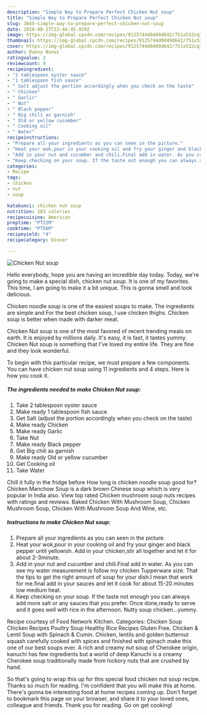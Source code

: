 ```yaml
---
description: "Simple Way to Prepare Perfect Chicken Nut soup"
title: "Simple Way to Prepare Perfect Chicken Nut soup"
slug: 3045-simple-way-to-prepare-perfect-chicken-nut-soup
date: 2020-08-27T22:44:45.929Z
image: https://img-global.cpcdn.com/recipes/9125744d0d49d642/751x532cq70/chicken-nut-soup-recipe-main-photo.jpg
thumbnail: https://img-global.cpcdn.com/recipes/9125744d0d49d642/751x532cq70/chicken-nut-soup-recipe-main-photo.jpg
cover: https://img-global.cpcdn.com/recipes/9125744d0d49d642/751x532cq70/chicken-nut-soup-recipe-main-photo.jpg
author: Danny Nunez
ratingvalue: 3
reviewcount: 9
recipeingredient:
- "2 tablespoon oyster sauce"
- "1 tablespoon fish sauce"
- " Salt adjust the portion accordingly when you check on the taste"
- " Chicken"
- " Garlic"
- " Nut"
- " Black pepper"
- " Big chili as garnish"
- " Old or yellow cucumber"
- " Cooking oil"
- " Water"
recipeinstructions:
- "Prepare all your ingredients as you can seen in the picture."
- "Heat your wok,pour in your cooking oil and fry your ginger and black pepper until yellowish. Add in your chicken,stir all together and let it for about 2-3minute."
- "Add in your nut and cucumber and chili.Final add in water. As you can see my water measurement is follow my chicken Tupperware size. That the tips to get the right amount of soup for your dish.I mean that work for me.final add in your sauces and let it cook for about 15-20 minutes low medium heat."
- "Keep checking on your soup. If the taste not enough you can always add more salt or any sauces that you prefer. Once done,ready to serve and it goes well with rice in the afternoon. Nutty soup chicken...yummy."
categories:
- Recipe
tags:
- chicken
- nut
- soup

katakunci: chicken nut soup 
nutrition: 283 calories
recipecuisine: American
preptime: "PT22M"
cooktime: "PT56M"
recipeyield: "4"
recipecategory: Dinner

---
```



![Chicken Nut soup](https://img-global.cpcdn.com/recipes/9125744d0d49d642/751x532cq70/chicken-nut-soup-recipe-main-photo.jpg)

Hello everybody, hope you are having an incredible day today. Today, we're going to make a special dish, chicken nut soup. It is one of my favorites. This time, I am going to make it a bit unique. This is gonna smell and look delicious.

Chicken noodle soup is one of the easiest soups to make. The ingredients are simple and For the best chicken soup, I use chicken thighs. Chicken soup is better when made with darker meat.

Chicken Nut soup is one of the most favored of recent trending meals on earth. It is enjoyed by millions daily. It's easy, it is fast, it tastes yummy. Chicken Nut soup is something that I've loved my entire life. They are fine and they look wonderful.


To begin with this particular recipe, we must prepare a few components. You can have chicken nut soup using 11 ingredients and 4 steps. Here is how you cook it.

<!--inarticleads1-->

##### The ingredients needed to make Chicken Nut soup:

1. Take 2 tablespoon oyster sauce
1. Make ready 1 tablespoon fish sauce
1. Get  Salt (adjust the portion accordingly when you check on the taste)
1. Make ready  Chicken
1. Make ready  Garlic
1. Take  Nut
1. Make ready  Black pepper
1. Get  Big chili as garnish
1. Make ready  Old or yellow cucumber
1. Get  Cooking oil
1. Take  Water


Chill it fully in the fridge before How long is chicken noodle soup good for? Chicken Manchow Soup is a dark brown Chinese soup which is very popular in India also. View top rated Chicken mushroom soup nuts recipes with ratings and reviews. Baked Chicken With Mushroom Soup, Chicken Mushroom Soup, Chicken With Mushroom Soup And Wine, etc. 

<!--inarticleads2-->

##### Instructions to make Chicken Nut soup:

1. Prepare all your ingredients as you can seen in the picture.
1. Heat your wok,pour in your cooking oil and fry your ginger and black pepper until yellowish. Add in your chicken,stir all together and let it for about 2-3minute.
1. Add in your nut and cucumber and chili.Final add in water. As you can see my water measurement is follow my chicken Tupperware size. That the tips to get the right amount of soup for your dish.I mean that work for me.final add in your sauces and let it cook for about 15-20 minutes low medium heat.
1. Keep checking on your soup. If the taste not enough you can always add more salt or any sauces that you prefer. Once done,ready to serve and it goes well with rice in the afternoon. Nutty soup chicken...yummy.


Recipe courtesy of Food Network Kitchen. Categories: Chicken Soup Chicken Recipes Poultry Soup Healthy Rice Recipes Gluten Free. Chicken &amp; Lentil Soup with Spinach &amp; Cumin. Chicken, lentils and golden butternut squash carefully cooked with spices and finished with spinach make this one of our best soups ever. A rich and creamy nut soup of Cherokee origin, kanuchi has few ingredients but a world of deep Kanuchi is a creamy Cherokee soup traditionally made from hickory nuts that are crushed by hand. 

So that's going to wrap this up for this special food chicken nut soup recipe. Thanks so much for reading. I'm confident that you will make this at home. There's gonna be interesting food at home recipes coming up. Don't forget to bookmark this page on your browser, and share it to your loved ones, colleague and friends. Thank you for reading. Go on get cooking!
